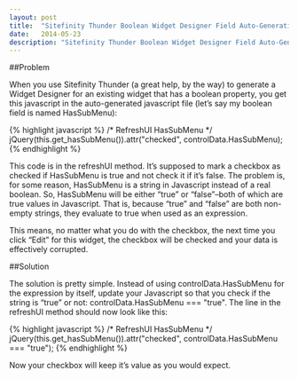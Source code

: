 ```yaml
---
layout: post
title:  "Sitefinity Thunder Boolean Widget Designer Field Auto-Generation is Flawed"
date:   2014-05-23
description: "Sitefinity Thunder Boolean Widget Designer Field Auto-Generation is Flawed"
---
```


##Problem

When you use Sitefinity Thunder (a great help, by the way) to generate a Widget Designer for an existing widget that has a boolean property, you get this javascript in the auto-generated javascript file (let’s say my boolean field is named HasSubMenu):

{% highlight javascript %}
/* RefreshUI HasSubMenu */
jQuery(this.get_hasSubMenu()).attr("checked", controlData.HasSubMenu);
{% endhighlight %}

This code is in the refreshUI method.  It’s supposed to mark a checkbox as checked if HasSubMenu is true and not check it if it’s false.  The problem is, for some reason, HasSubMenu is a string in Javascript instead of a real boolean. So, HasSubMenu will be either “true” or “false”–both of which are true values in Javascript.  That is, because “true” and “false” are both non-empty strings, they evaluate to true when used as an expression.

This means, no matter what you do with the checkbox, the next time you click “Edit” for this widget, the checkbox will be checked and your data is effectively corrupted.

##Solution

The solution is pretty simple.  Instead of using controlData.HasSubMenu for the expression by itself, update your Javascript so that you check if the string is “true” or not: controlData.HasSubMenu === "true".  The line in the refreshUI method should now look like this:

{% highlight javascript %}
/* RefreshUI HasSubMenu */
jQuery(this.get_hasSubMenu()).attr("checked", controlData.HasSubMenu === "true");
{% endhighlight %}

Now your checkbox will keep it’s value as you would expect.
